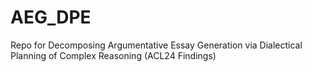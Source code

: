 # AEG_DPE
Repo for Decomposing Argumentative Essay Generation via Dialectical Planning of Complex Reasoning (ACL24 Findings)
